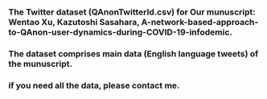 ### The Twitter dataset (QAnonTwitterId.csv) for Our munuscript: Wentao Xu, Kazutoshi Sasahara, A-network-based-approach-to-QAnon-user-dynamics-during-COVID-19-infodemic.
### The dataset comprises main data (English language tweets) of the munuscript.
### if you need all the data, please contact me.
